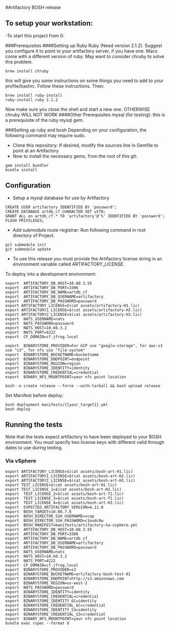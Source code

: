 #Artifactory BOSH release
## To setup your workstation:
-To start this project from 0:

###Prerequisites
####Setting up Ruby
Ruby  (Need version 2.1.2).  Suggest you configure it to point to your artifactory server, if you have one.
Macs come with a different version of ruby.  May want to consider chruby to solve this problem.
```
brew install chruby
```
this will give you some instructions on some things you need to add to your profile/bashrc. Follow these instructions.  Then:
```
brew install ruby-install
ruby-install ruby 2.1.2
```
Now make sure you close the shell and start a new one.  OTHERWISE chruby WILL NOT WORK
####Other Prerequisites
mysql (for testing): this is a prerequisite of the ruby mysql gem.

###Setting up ruby and bosh
Depending on your configuration, the following command may require sudo.

- Clone this repository: If desired, modify the sources line in Gemfile to point at an Artifactory
- Now to install the necessary gems, from the root of this git:

```
gem install bundler
bundle install
```

## Configuration

- Setup a mysql database for use by Artifactory

```
CREATE USER artifactory IDENTIFIED BY 'password';
CREATE DATABASE artdb_cf CHARACTER SET utf8;
GRANT ALL on artdb_cf.* TO 'artifactory'@'%' IDENTIFIED BY 'password';
FLUSH PRIVILEGES;
```

- Add submodule route-registrar:
   Run following command in root directory of Project.
```
git submodule init
git submodule update
```


- To use this release you must provide the Artifactory license string
in an environment variable called ARTIFACTORY_LICENSE.

To deploy into a development environment:

```
export  ARTIFACTORY_DB_HOST=10.60.3.55
export  ARTIFACTORY_DB_PORT=3306
export  ARTIFACTORY_DB_NAME=artdb_cf
export  ARTIFACTORY_DB_USERNAME=artifactory
export  ARTIFACTORY_DB_PASSWORD=password
export ARTIFACTORY_LICENSE=$(cat assets/artifactory-H1.lic)
export ARTIFACTORY1_LICENSE=$(cat assets/artifactory-H2.lic)
export ARTIFACTORY2_LICENSE=$(cat assets/artifactory-H3.lic)
export  NATS_USERNAME=nats
export  NATS_PASSWORD=password
export  NATS_HOST=10.60.3.2
export  NATS_PORT=4222
export  CF_DOMAIN=cf.jfrog.local

export  BINARYSTORE_PROVIDER=For GCP use "google-storage", for aws-s3 use "s3", for nfs use "file-system"
export  BINARYSTORE_BUCKETNAME=bucketname
export  BINARYSTORE_ENDPOINT=endpoint
export  BINARYSTORE_REGION=region
export  BINARYSTORE_IDENTITY=identity
export  BINARYSTORE_CREDENTIAL=credential
export  BINARY_NFS_MOUNTPOINT=your nfs point location

bosh -n create release --force --with-tarball && bosh upload release
```

Set Manifest before deploy:

```
bosh deployment manifests/{{your_target}}.yml
bosh deploy
```

## Running the tests

Note that the tests expect artifactory to have been deployed to your BOSH
environment. You must specify two license keys with different valid through dates
to use during testing.

### Via vSphere

```
export ARTIFACTORY_LICENSE=$(cat assets/bosh-art-H1.lic)
export ARTIFACTORY1_LICENSE=$(cat assets/bosh-art-H2.lic)
export ARTIFACTORY2_LICENSE=$(cat assets/bosh-art-H3.lic)
export TEST_LICENSE=$(cat assets/bosh-art-H1.lic)
export TEST_LICENSE_1=$(cat assets/bosh-art-H2.lic)
export  TEST_LICENSE_2=$(cat assets/bosh-art-T1.lic)
export  TEST_LICENSE_3=$(cat assets/bosh-art-T1.lic)
export  TEST_LICENSE_4=$(cat assets/bosh-art-H3.lic)
export  EXPECTED_ARTIFACTORY_VERSION=4.11.0
export  BOSH_TARGET=10.60.7.6
export  BOSH_DIRECTOR_SSH_USERNAME=vcap
export  BOSH_DIRECTOR_SSH_PASSWORD=c1oudc0w
export  BOSH_MANIFEST=manifests/artifactory-ha-vsphere.yml
export  ARTIFACTORY_DB_HOST=10.60.3.55
export  ARTIFACTORY_DB_PORT=3306
export  ARTIFACTORY_DB_NAME=artdb_cf
export  ARTIFACTORY_DB_USERNAME=artifactory
export  ARTIFACTORY_DB_PASSWORD=password
export  NATS_USERNAME=nats
export  NATS_HOST=10.60.3.2
export  NATS_PORT=4222
export  CF_DOMAIN=cf.jfrog.local
export  BINARYSTORE_PROVIDER=s3
export  BINARYSTORE_BUCKETNAME=artifactory-bosh-test-01
export  BINARYSTORE_ENDPOINT=http://s3.amazonaws.com
export  BINARYSTORE_REGION=us-west-2
export  NATS_PASSWORD=password
export  BINARYSTORE_IDENTITY=identity
export  BINARYSTORE_CREDENTIAL=credential
export  BINARYSTORE_IDENTITY_GC=identity
export  BINARYSTORE_CREDENTIAL_GC=credential
export  BINARYSTORE_IDENTITY_S3=identity
export  BINARYSTORE_CREDENTIAL_S3=credential
export  BINARY_NFS_MOUNTPOINT=your nfs point location
bundle exec rspec --format d

```
